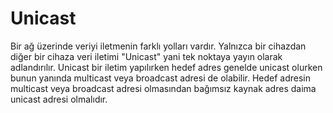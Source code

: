 # Unicast

Bir ağ üzerinde veriyi iletmenin farklı yolları vardır. Yalnızca bir cihazdan diğer bir cihaza veri iletimi "Unicast" yani tek noktaya yayın olarak adlandırılır. Unicast bir iletim yapılırken hedef adres genelde unicast olurken bunun yanında multicast veya broadcast adresi de olabilir. Hedef adresin multicast veya broadcast adresi olmasından bağımsız kaynak adres daima unicast adresi olmalıdır.
